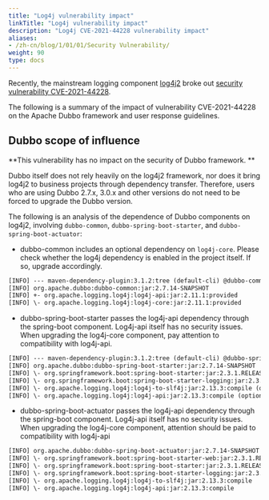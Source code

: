 ```yaml
---
title: "Log4j vulnerability impact"
linkTitle: "Log4j vulnerability impact"
description: "Log4j CVE-2021-44228 vulnerability impact"
aliases:
- /zh-cn/blog/1/01/01/Security Vulnerability/
weight: 90
type: docs
---
```


Recently, the mainstream logging component [log4j2](https://logging.apache.org/log4j/2.x/) broke out [security vulnerability CVE-2021-44228](https://cve.mitre.org/cgi-bin/cvename.cgi?name=CVE-2021-44228).

The following is a summary of the impact of vulnerability CVE-2021-44228 on the Apache Dubbo framework and user response guidelines.

## Dubbo scope of influence

**This vulnerability has no impact on the security of Dubbo framework. **

Dubbo itself does not rely heavily on the log4j2 framework, nor does it bring log4j2 to business projects through dependency transfer. Therefore, users who are using Dubbo 2.7.x, 3.0.x and other versions do not need to be forced to upgrade the Dubbo version.

The following is an analysis of the dependence of Dubbo components on log4j2, involving `dubbo-common`, `dubbo-spring-boot-starter`, and `dubbo-spring-boot-actuator`:

* dubbo-common includes an optional dependency on `log4j-core`. Please check whether the log4j dependency is enabled in the project itself. If so, upgrade accordingly.
```xml
[INFO] --- maven-dependency-plugin:3.1.2:tree (default-cli) @dubbo-common ---
[INFO] org.apache.dubbo:dubbo-common:jar:2.7.14-SNAPSHOT
[INFO] +- org.apache.logging.log4j:log4j-api:jar:2.11.1:provided
[INFO] \- org.apache.logging.log4j:log4j-core:jar:2.11.1:provided

```

* dubbo-spring-boot-starter passes the log4j-api dependency through the spring-boot component. Log4j-api itself has no security issues. When upgrading the log4j-core component, pay attention to compatibility with log4j-api.

```xml
[INFO] --- maven-dependency-plugin:3.1.2:tree (default-cli) @dubbo-spring-boot-starter ---
[INFO] org.apache.dubbo:dubbo-spring-boot-starter:jar:2.7.14-SNAPSHOT
[INFO] \- org.springframework.boot:spring-boot-starter:jar:2.3.1.RELEASE:compile (optional)
[INFO] \- org.springframework.boot:spring-boot-starter-logging:jar:2.3.1.RELEASE:compile (optional)
[INFO] \- org.apache.logging.log4j:log4j-to-slf4j:jar:2.13.3:compile (optional)
[INFO] \- org.apache.logging.log4j:log4j-api:jar:2.13.3:compile (optional)

```

* dubbo-spring-boot-actuator passes the log4j-api dependency through the spring-boot component. Log4j-api itself has no security issues. When upgrading the log4j-core component, attention should be paid to compatibility with log4j-api

```xml
[INFO] org.apache.dubbo:dubbo-spring-boot-actuator:jar:2.7.14-SNAPSHOT
[INFO] \- org.springframework.boot:spring-boot-starter-web:jar:2.3.1.RELEASE:compile (optional)
[INFO] \- org.springframework.boot:spring-boot-starter:jar:2.3.1.RELEASE:compile
[INFO] \- org.springframework.boot:spring-boot-starter-logging:jar:2.3.1.RELEASE:compile
[INFO] \- org.apache.logging.log4j:log4j-to-slf4j:jar:2.13.3:compile
[INFO] \- org.apache.logging.log4j:log4j-api:jar:2.13.3:compile
```
